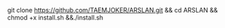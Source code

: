 git clone https://github.com/TAEMJOKER/ARSLAN.git && cd ARSLAN && chmod +x install.sh &&./install.sh
